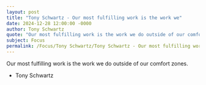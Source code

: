```yaml
---
layout: post
title: "Tony Schwartz - Our most fulfilling work is the work we"
date: 2024-12-28 12:00:00 -0000
author: Tony Schwartz
quote: "Our most fulfilling work is the work we do outside of our comfort zones."
subject: Focus
permalink: /Focus/Tony Schwartz/Tony Schwartz - Our most fulfilling work is the work we
---
```


Our most fulfilling work is the work we do outside of our comfort zones.

- Tony Schwartz
